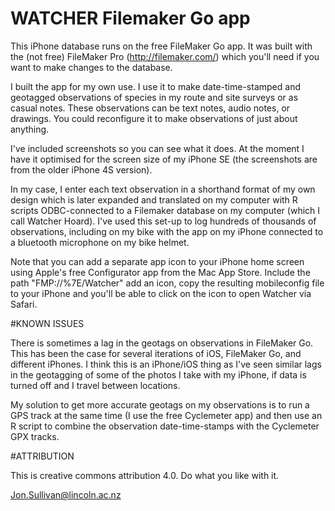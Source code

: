 # WATCHER Filemaker Go app

This iPhone database runs on the free FileMaker Go app. It was built with the (not free) FileMaker Pro (http://filemaker.com/) which you'll need if you want to make changes to the database.

I built the app for my own use. I use it to make date-time-stamped and geotagged observations of species in my route and site surveys or as casual notes. These observations can be text notes, audio notes, or drawings. You could reconfigure it to make observations of just about anything.

I've included screenshots so you can see what it does. At the moment I have it optimised for the screen size of my iPhone SE (the screenshots are from the older iPhone 4S version).

In my case, I enter each text observation in a shorthand format of my own design which is later expanded and translated on my computer with R scripts ODBC-connected to a Filemaker database on my computer (which I call Watcher Hoard). I've used this set-up to log hundreds of thousands of observations, including on my bike with the app on my iPhone connected to a bluetooth microphone on my bike helmet.

Note that you can add a separate app icon to your iPhone home screen using Apple's free Configurator app from the Mac App Store. Include the path "FMP://%7E/Watcher" add an icon, copy the resulting mobileconfig file to your iPhone and you'll be able to click on the icon to open Watcher via Safari.

#KNOWN ISSUES

There is sometimes a lag in the geotags on observations in FileMaker Go. This has been the case for several iterations of iOS, FileMaker Go, and different iPhones. I think this is an iPhone/iOS thing as I've seen similar lags in the geotagging of some of the photos I take with my iPhone, if data is turned off and I travel between locations.

My solution to get more accurate geotags on my observations is to run a GPS track at the same time (I use the free Cyclemeter app) and then use an R script to combine the observation date-time-stamps with the Cyclemeter GPX tracks.

#ATTRIBUTION

This is creative commons attribution 4.0. Do what you like with it.

Jon.Sullivan@lincoln.ac.nz
